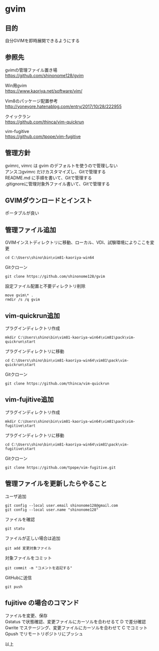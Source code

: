 # gvim  
  
## 目的  
  
自分GVIMを即時展開できるようにする  
  
## 参照先  
  
gvimの管理ファイル置き場  
https://github.com/shinonome128/gvim  
  
Win用gvim  
https://www.kaoriya.net/software/vim/  
  
Vim8のパッケージ配置参考  
http://yoneyore.hatenablog.com/entry/2017/10/28/222955  
  
クイックラン  
https://github.com/thinca/vim-quickrun  
  
vim-fugitive  
https://github.com/tpope/vim-fugitive  
  
## 管理方針  
  
gvimrc, vimrc は gvim のデフォルトを使うので管理しない  
アンスコgvimrc だけカスタマイズし、Gitで管理する  
README.md に手順を書いて、Gitで管理する  
.gitignoreに管理対象外ファイル書いて、Gitで管理する  
  
## GVIMダウンロードとインスト  
  
ポータブルが良い  
  
## 管理ファイル追加  
  
GVIMインストディレクトリに移動、ローカル、VDI、試験環境によりここを変更  
```  
cd C:\Users\shino\bin\vim81-kaoriya-win64  
```  
  
Gitクローン  
```  
git clone https://github.com/shinonome128/gvim  
```  
  
設定ファイル配置と不要ディレクトリ削除  
```  
move gvim\* .  
rmdir /s /q gvim  
```  
  
## vim-quickrun追加  
  
プラグインディレクトリ作成  
```  
mkdir C:\Users\shino\bin\vim81-kaoriya-win64\vim81\pack\vim-quickrun\start  
```  
  
プラグインディレクトリに移動  
```  
cd C:\Users\shino\bin\vim81-kaoriya-win64\vim81\pack\vim-quickrun\start  
```  
  
Gitクローン  
```  
git clone https://github.com/thinca/vim-quickrun  
```  
  
## vim-fujitive追加  
  
プラグインディレクトリ作成  
```  
mkdir C:\Users\shino\bin\vim81-kaoriya-win64\vim81\pack\vim-fugitive\start  
```  
  
プラグインディレクトリに移動  
```  
cd C:\Users\shino\bin\vim81-kaoriya-win64\vim81\pack\vim-fugitive\start  
```  
  
Gitクローン  
```  
git clone https://github.com/tpope/vim-fugitive.git  
```  
  
## 管理ファイルを更新したらやること  
  
ユーザ追加  
```  
git config --local user.email shinonome128@gmail.com  
git config --local user.name "shinonome128"  
```  
  
ファイルを確認  
```  
git statu  
```  
  
ファイルが正しい場合は追加  
```  
git add 変更対象ファイル  
```  
  
対象ファイルをコミット  
```  
git commit -m "コメントを追記する"  
```  
  
GitHubに送信  
```  
git push  
```  
  
## fujitive の場合のコマンド  
  
ファイルを変更、保存  
Gstatus で状態確認、変更ファイルにカーソルを合わせるて D で差分確認  
Gwrite でステージング、変更ファイルにカーソルを合わせて C でコミット  
Gpush でリモートリポジトリにプッシュ  
  
以上  
